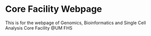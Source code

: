 # Core Facility Webpage
This is for the webpage of Genomics, Bioinformatics and Single Cell Analysis Core Facility @UM FHS
